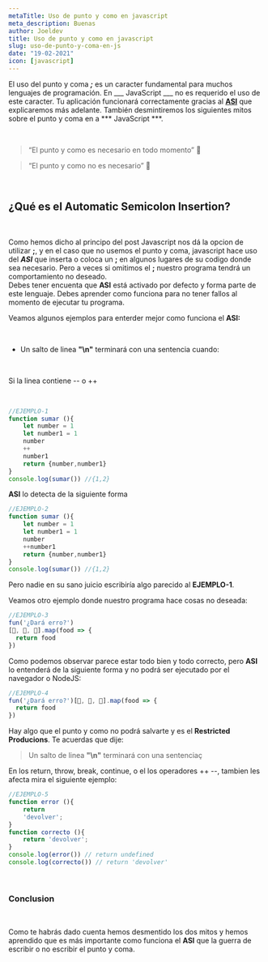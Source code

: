 ```yaml
---
metaTitle: Uso de punto y como en javascript
meta_description: Buenas
author: Joeldev
title: Uso de punto y como en javascript
slug: uso-de-punto-y-coma-en-js
date: "19-02-2021"
icon: [javascript]
---
```

El uso del punto y coma ***__;__*** es un caracter fundamental para muchos lenguajes de programación. En ___ JavaScript ___ no es requerido el uso de este caracter. Tu aplicación funcionará correctamente gracias al [**ASI**](#asd) que explicaremos más adelante. También desmintiremos los siguientes mitos sobre el punto y coma en a *** JavaScript ***.

<br>

> “El punto y como es necesario en todo momento” 🤔 


> “El punto y como no es necesario” 🤔 

<br>

## ¿Qué es el Automatic Semicolon Insertion?

<br>

Como hemos dicho al principo del post Javascript nos dá la opcion de utilizar **;**, y en el caso que no usemos el punto y coma, javascript hace uso del ***ASI*** que inserta o coloca un **;** en algunos lugares de su codigo donde sea necesario. Pero a veces si omitimos el **;** nuestro programa tendrá un comportamiento no deseado.<br>
Debes tener encuenta que **ASI** está activado por defecto y forma parte de este lenguaje. Debes aprender como funciona para no tener fallos al momento de ejecutar tu programa.

Veamos algunos ejemplos para enterder mejor como funciona el **ASI:**

<br>

+ Un salto de linea **"\n"** terminará con una sentencia cuando:


<br>

Si la linea contiene -- o ++

<br>

```js
//EJEMPLO-1
function sumar (){
    let number = 1
    let number1 = 1
    number
    ++
    number1
    return {number,number1}
}
console.log(sumar()) //{1,2}
```
**ASI** lo detecta de la siguiente forma
```js
//EJEMPLO-2
function sumar (){
    let number = 1
    let number1 = 1
    number
    ++number1
    return {number,number1}
}
console.log(sumar()) //{1,2}
```
Pero nadie en su sano juicio escribiría algo parecido al **EJEMPLO-1**.


Veamos otro ejemplo donde nuestro programa hace cosas no deseada:
```js
//EJEMPLO-3
fun('¿Dará erro?')
[🍲, 🥘, 🍔].map(food => {
  return food
})
```
Como podemos observar parece estar todo bien y todo correcto, pero **ASI** lo entenderá de la siguiente forma y no podrá ser ejecutado por el navegador o NodeJS:
```js
//EJEMPLO-4
fun('¿Dará erro?')[🍲, 🥘, 🍔].map(food => {
  return food
})
```
Hay algo que el punto y como no podrá salvarte y es el **Restricted Producions**. 
Te acuerdas que dije:
> Un salto de linea **"\n"** terminará con una sentenciaç

En los return, throw, break, continue, o el los operadores  ++ --, tambien les afecta mira el siguiente ejemplo:

```js
//EJEMPLO-5
function error (){
    return
    'devolver';
}
function correcto (){
    return 'devolver';
}
console.log(error()) // return undefined
console.log(correcto()) // return 'devolver'
```

<br>

### Conclusion

<br>

Como te habrás dado cuenta hemos desmentido los dos mitos y hemos aprendido que es más importante como funciona el **ASI** que la guerra de escribir o no escribir el punto y coma.
